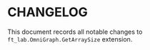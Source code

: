 # CHANGELOG

This document records all notable changes to ``ft_lab.OmniGraph.GetArraySize`` extension.


